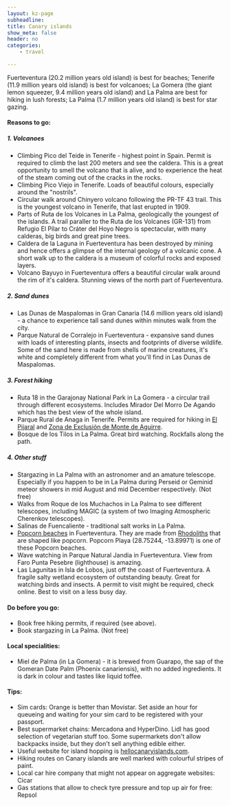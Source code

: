 ```yaml
---
layout: kz-page
subheadline: 
title: Canary islands
show_meta: false
header: no
categories:
    - travel

---
```


Fuerteventura (20.2 million years old island) is best for beaches; Tenerife (11.9 million years old island) is best for volcanoes; La Gomera (the giant lemon squeezer, 9.4 million years old island) and La Palma are best for hiking in lush forests; La Palma (1.7 million years old island) is best for star gazing.

<h4>Reasons to go:</h4>

<h5>1. Volcanoes</h5>
<ul>
  <li>Climbing Pico del Teide in Tenerife - highest point in Spain. Permit is required to climb the last 200 meters and see the caldera. This is a great opportunity to smell the volcano that is alive, and to experience the heat of the steam coming out of the cracks in the rocks.</li>
  <li>Climbing Pico Viejo in Tenerife. Loads of beautiful colours, especially around the "nostrils".</li>
  <li>Circular walk around Chinyero volcano following the PR-TF 43 trail. This is the youngest volcano in Tenerife, that last erupted in 1909.</li>
  <li>Parts of Ruta de los Volcanes in La Palma, geologically the youngest of the islands. A trail paraller to the Ruta de los Volcanes (GR-131) from Refugio El Pilar to Cráter del Hoyo Negro is spectacular, with many calderas, big birds and great pine trees.</li>
  <li>Caldera de la Laguna in Fuerteventura has been destroyed by mining and hence offers a glimpse of the internal geology of a volcanic cone. A short walk up to the caldera is a museum of colorful rocks and exposed layers.</li>
  <li>Volcano Bayuyo in Fuerteventura offers a beautiful circular walk around the rim of it's caldera. Stunning views of the north part of Fuerteventura.</li>
</ul>

<h5>2. Sand dunes</h5>
<ul>
  <li>Las Dunas de Maspalomas in Gran Canaria (14.6 million years old island) - a chance to experience tall sand dunes within minutes walk from the city.</li>
  <li>Parque Natural de Corralejo in Fuerteventura - expansive sand dunes with loads of interesting plants, insects and footprints of diverse wildlife. Some of the sand here is made from shells of marine creatures, it's white and completely different from what you'll find in Las Dunas de Maspalomas.</li>
</ul>

<h5>3. Forest hiking</h5>
<ul>
  <li>Ruta 18 in the Garajonay National Park in La Gomera - a circular trail through different ecosystems. Includes Mirador Del Morro De Agando which has the best view of the whole island.</li>
  <li>Parque Rural de Anaga in Tenerife. Permits are required for hiking in <a href="https://centralreservas.tenerife.es/actividad/1" target="_blank">El Pijaral</a> and <a href="https://centralreservas.tenerife.es/actividad/7" target="_blank">Zona de Exclusión de Monte de Aguirre</a>.</li>
  <li>Bosque de los Tilos in La Palma. Great bird watching. Rockfalls along the path.</li>
</ul>

<h5>4. Other stuff</h5>
<ul>
  <li>Stargazing in La Palma with an astronomer and an amature telescope. Especially if you happen to be in La Palma during Perseid or Geminid meteor showers in mid August and mid December respectively. (Not free)</li>
  <li>Walks from Roque de los Muchachos in La Palma to see different telescopes, including MAGIC (a system of two Imaging Atmospheric Cherenkov telescopes).</li>
  <li>Salinas de Fuencaliente - traditional salt works in La Palma.</li>
  <li> <a href="https://fuerteventuractiva.es/en/popcorn-beach/" target="_blank">Popcorn beaches</a> in Fuerteventura. They are made from <a href="https://en.wikipedia.org/wiki/Rhodolith" target="_blank">Rhodoliths</a> that are shaped like popcorn. Popcorn Playa (28.75244, -13.89971) is one of these Popcorn beaches.</li>
  <li>Wave watching in Parque Natural Jandia in Fuerteventura. View from Faro Punta Pesebre (lighthouse) is amazing.</li>
  <li>Las Lagunitas in Isla de Lobos, just off the coast of Fuerteventura. A fragile salty wetland ecosystem of outstanding beauty. Great for watching birds and insects. A permit to visit might be required, check online. Best to visit on a less busy day.</li>
</ul>



<h4>Do before you go:</h4>
<ul>
  <li>Book free hiking permits, if required (see above).</li>
  <li>Book stargazing in La Palma. (Not free)</li>
</ul>



<h4>Local specialities:</h4>
<ul>
  <li>Miel de Palma (in La Gomera) - it is brewed from Guarapo, the sap of the Gomeran Date Palm (Phoenix canariensis), with no added ingredients. It is dark in colour and tastes like liquid toffee.</li>
</ul>



<h4>Tips:</h4>
<ul>
  <li>Sim cards: Orange is better than Movistar. Set aside an hour for queueing and waiting for your sim card to be registered with your passport.</li>
  <li>Best supermarket chains: Mercadona and HyperDino. Lidl has good selection of vegetarian stuff too. Some supermarkets don't allow backpacks inside, but they don't sell anything edible either.</li>
  <li>Useful website for island hopping is <a href="https://www.hellocanaryislands.com/travelling-between-the-islands/" target="_blank">hellocanaryislands.com</a>.</li>
  <li>Hiking routes on Canary islands are well marked with colourful stripes of paint.</li>
  <li>Local car hire company that might not appear on aggregate websites: Cicar</li>
  <li>Gas stations that allow to check tyre pressure and top up air for free: Repsol</li>
</ul>
